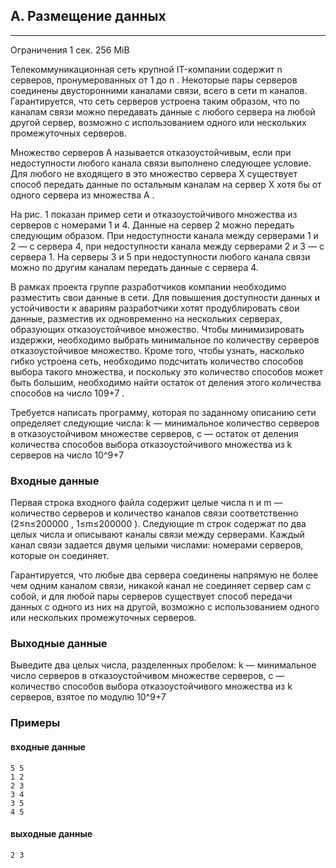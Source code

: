 ## A. Размещение данных
____

Ограничения
1 сек.
256 MiB

Телекоммуникационная сеть крупной IT-компании содержит n серверов, пронумерованных от 1 до n
. Некоторые пары серверов соединены двусторонними каналами связи, всего в сети m каналов. Гарантируется, что сеть серверов устроена таким образом, что по каналам связи можно передавать данные с любого сервера на любой другой сервер, возможно с использованием одного или нескольких промежуточных серверов.

Множество серверов A
 называется отказоустойчивым, если при недоступности любого канала связи выполнено следующее условие. Для любого не входящего в это множество сервера X
 существует способ передать данные по остальным каналам на сервер X
 хотя бы от одного сервера из множества A
.

На рис. 1 показан пример сети и отказоустойчивого множества из серверов с номерами 1 и 4. Данные на сервер 2 можно передать следующим образом. При недоступности канала между серверами 1 и 2 — с сервера 4, при недоступности канала между серверами 2 и 3 — с сервера 1. На серверы 3 и 5 при недоступности любого канала связи можно по другим каналам передать данные с сервера 4.

В рамках проекта группе разработчиков компании необходимо разместить свои данные в сети. Для повышения доступности данных и устойчивости к авариям разработчики хотят продублировать свои данные, разместив их одновременно на нескольких серверах, образующих отказоустойчивое множество. Чтобы минимизировать издержки, необходимо выбрать минимальное по количеству серверов отказоустойчивое множество. Кроме того, чтобы узнать, насколько гибко устроена сеть, необходимо подсчитать количество способов выбора такого множества, и поскольку это количество способов может быть большим, необходимо найти остаток от деления этого количества способов на число 109+7
.

Требуется написать программу, которая по заданному описанию сети определяет следующие числа: k
 — минимальное количество серверов в отказоустойчивом множестве серверов, c
 — остаток от деления количества способов выбора отказоустойчивого множества из k
 серверов на число 10^9+7

### Входные данные

Первая строка входного файла содержит целые числа n
 и m
 — количество серверов и количество каналов связи соответственно (2≤n≤200000
, 1≤m≤200000
). Следующие m
 строк содержат по два целых числа и описывают каналы связи между серверами. Каждый канал связи задается двумя целыми числами: номерами серверов, которые он соединяет.

Гарантируется, что любые два сервера соединены напрямую не более чем одним каналом связи, никакой канал не соединяет сервер сам с собой, и для любой пары серверов существует способ передачи данных с одного из них на другой, возможно с использованием одного или нескольких промежуточных серверов.

### Выходные данные

Выведите два целых числа, разделенных пробелом: k
 — минимальное число серверов в отказоустойчивом множестве серверов, c
 — количество способов выбора отказоустойчивого множества из k
 серверов, взятое по модулю 10^9+7

### Примеры

#### входные данные

```
5 5
1 2
2 3
3 4
3 5
4 5
```

#### выходные данные

```
2 3
```
